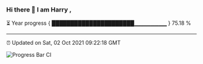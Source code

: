 ### Hi there 👋 I am Harry , 

⏳ Year progress { ██████████████████████▁▁▁▁▁▁▁▁ } 75.18 %

---

⏰ Updated on Sat, 02 Oct 2021 09:22:18 GMT

![Progress Bar CI](https://github.com/duykhang68/duykhang68/workflows/Progress%20Bar%20CI/badge.svg)
